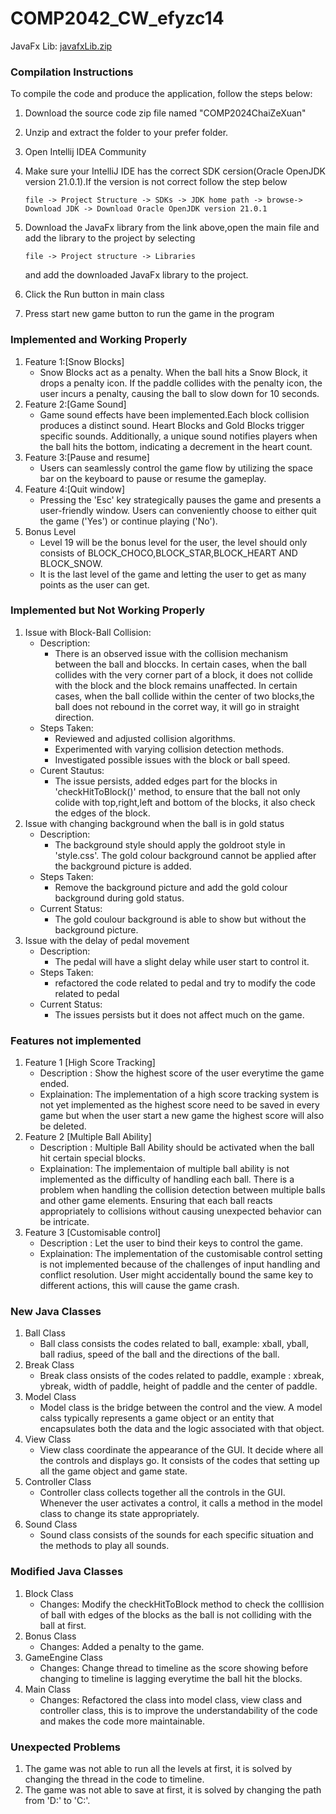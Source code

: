 # COMP2042_CW_efyzc14
JavaFx Lib:
[javafxLib.zip](https://github.com/Garychaizx/COMP2042_CW_efyzc14/files/13543307/javafxLib.zip)

### Compilation Instructions
To compile the code and produce the application, follow the steps below:
1. Download the source code zip file named "COMP2024ChaiZeXuan"
2. Unzip and extract the folder to your prefer folder.
3. Open Intellij IDEA Community
4. Make sure your IntelliJ IDE has the correct SDK cersion(Oracle OpenJDK version 21.0.1).If the version is not correct follow the step below

       file -> Project Structure -> SDKs -> JDK home path -> browse-> Download JDK -> Download Oracle OpenJDK version 21.0.1
   
6. Download the JavaFx library from the link above,open the main file and add the library to the project by selecting
   
       file -> Project structure -> Libraries
   
   and add the downloaded JavaFx library to the project.
7. Click the Run button in main class
8. Press start new game button to run the game in the program

### Implemented and Working Properly
1. Feature 1:[Snow Blocks]
   - Snow Blocks act as a penalty. When the ball hits a Snow Block, it drops a penalty icon. If the paddle collides with the penalty icon, the user incurs a penalty, causing the ball to slow down for 10 seconds.
2. Feature 2:[Game Sound]
   - Game sound effects have been implemented.Each block collision produces a distinct sound. Heart Blocks and Gold Blocks trigger specific sounds. Additionally, a unique sound notifies players when the ball hits the bottom, indicating a decrement in the heart count.
3. Feature 3:[Pause and resume]
   - Users can seamlessly control the game flow by utilizing the space bar on the keyboard to pause or resume the gameplay.
4. Feature 4:[Quit window]
   - Pressing the 'Esc' key strategically pauses the game and presents a user-friendly window. Users can conveniently choose to either quit the game ('Yes') or continue playing ('No').
5. Bonus Level
   - Level 19 will be the bonus level for the user, the level should only consists of BLOCK_CHOCO,BLOCK_STAR,BLOCK_HEART AND BLOCK_SNOW.
   - It is the last level of the game and letting the user to get as many points as the user can get.

### Implemented but Not Working Properly
1. Issue with Block-Ball Collision:
   - Description:
     - There is an observed issue with the collision mechanism between the ball and bloccks. In certain cases, when the ball collides with the very corner part of a block, it does not collide with the block and the block remains unaffected.
                  In certain cases, when the ball collide within the center of two blocks,the ball does not rebound in the corret way, it will go in straight direction.
   - Steps Taken:
     - Reviewed and adjusted collision algorithms.
     - Experimented with varying collision detection methods.
     - Investigated possible issues with the block or ball speed.
    - Curent Stautus:
      - The issue persists, added edges part for the blocks in 'checkHitToBlock()' method, to ensure that the ball not only colide with top,right,left and bottom of the blocks, it also check the edges of the block.
2. Issue with changing background when the ball is in gold status
   - Description:
     - The background style should apply the goldroot style in 'style.css'. The gold colour background cannot be applied after the background picture is added.
   - Steps Taken:
      - Remove the background picture and add the gold colour background during gold status.
   - Current Status:
      - The gold coulour background is able to show but without the background picture.
3. Issue with the delay of pedal movement
   - Description:
      - The pedal will have a slight delay while user start to control it.
   - Steps Taken:
      - refactored the code related to pedal and try to modify the code related to pedal
   - Current Status:
      - The issues persists but it does not affect much on the game.

### Features not implemented
1. Feature 1 [High Score Tracking]
   - Description : Show the highest score of the user everytime the game ended.
   - Explaination: The implementation of a high score tracking system is not yet implemented as the highest score need to be saved in every game but when the user start a new game the highest score will also be deleted.
2. Feature 2 [Multiple Ball Ability]
   - Description : Multiple Ball Ability should be activated when the ball hit certain special blocks.
   - Explaination: The implementaion of multiple ball ability is not implemented as the difficulty of handling each ball. There is a problem when handling the collision
                    detection between multiple balls and other game elements. Ensuring that each ball reacts appropriately to collisions without causing unexpected behavior can be intricate.
3. Feature 3 [Customisable control]
   - Description : Let the user to bind their keys to control the game.
   - Explaination: The implementation of the customisable control setting is not implemented because of the challenges of input handling and conflict resolution. User might accidentally bound the same key to                         different actions, this will cause the game crash.
  
### New Java Classes
1. Ball Class
   - Ball class consists the codes related to ball, example: xball, yball, ball radius, speed of the ball and the directions of the ball.
2. Break Class
   - Break class onsists of the codes related to paddle, example : xbreak, ybreak, width of paddle, height of paddle and the center of paddle.
3. Model Class
    - Model class is the bridge between the control and the view. A model calss typically represents a game object or an entity that encapsulates both the data and the logic associated with that object.
4. View Class
   - View class coordinate the appearance of the GUI. It decide where all the controls and displays go. It consists of the codes that setting up all the game object and game state.
5. Controller Class
   - Controller class collects together all the controls in the GUI. Whenever the user activates a control, it calls a method in the model class to change its state appropriately.
6. Sound Class
    - Sound class consists of the sounds for each specific situation and the methods to play all sounds.
  
### Modified Java Classes
1. Block Class
   - Changes: Modify the checkHitToBlock method to check the colllision of ball with edges of the blocks as the ball is not colliding with the ball at first.
2. Bonus Class
   - Changes: Added a penalty to the game.
3. GameEngine Class
   - Changes: Change thread to timeline as the score showing before changing to timeline is lagging everytime the ball hit the blocks.
4. Main Class
   - Changes: Refactored the class into model class, view class and controller class, this is to improve the understandability of the code and makes the code more maintainable.

### Unexpected Problems
1. The game was not able to run all the levels at first, it is solved by changing the thread in the code to timeline.
2. The game was not able to save at first, it is solved by changing the path from 'D:' to 'C:'.
